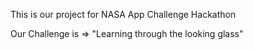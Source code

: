 This is our project for NASA App Challenge Hackathon

Our Challenge is => "Learning through the looking glass"
